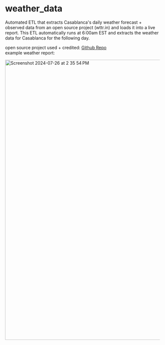 # weather_data
Automated ETL that extracts Casablanca's daily weather forecast  + observed data from an open source project (wttr.in) and loads it into a live report. This ETL automatically runs at 6:00am EST and extracts the weather data for Casablanca for the following day.


open source project used + credited: [Github Repo](https://github.com/chubin/wttr.in#readme) <br>
example weather report: 

<img width="908" alt="Screenshot 2024-07-26 at 2 35 54 PM" src="https://github.com/user-attachments/assets/68f4bd95-fa5c-464d-9c8f-4e04a732be55">
